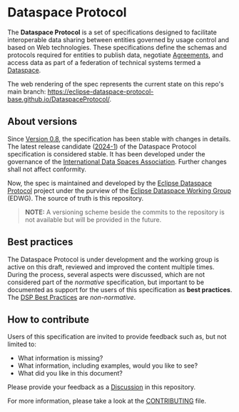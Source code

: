 # Dataspace Protocol

The __Dataspace Protocol__ is a set of specifications designed to facilitate interoperable data sharing between entities governed by usage control and based on Web technologies. These specifications define the schemas and protocols required for entities to publish data, negotiate [Agreements](https://eclipse-dataspace-protocol-base.github.io/DataspaceProtocol/#dfn-agreement), and access data as part of a federation of technical systems termed a [Dataspace](https://eclipse-dataspace-protocol-base.github.io/DataspaceProtocol/#dfn-dataspace).

The web rendering of the spec represents the current state on this repo's main branch:
https://eclipse-dataspace-protocol-base.github.io/DataspaceProtocol/.

## About versions

Since [Version 0.8](https://github.com/eclipse-dataspace-protocol-base/DataspaceProtocol/tree/main/releases/v0.8), the specification has been stable with changes in details. The latest release candidate ([2024-1](https://docs.internationaldataspaces.org/ids-knowledgebase/dataspace-protocol)) of the Dataspace Protocol specification is considered stable. It has been developed under the governance of the [International Data Spaces Association](https://internationaldataspaces.org/). Further changes shall not affect conformity. 

Now, the spec is maintained and developed by the [Eclipse Dataspace Protocol](https://projects.eclipse.org/projects/technology.dataspace-protocol-base) project under the purview of the [Eclipse Dataspace Working Group](https://dataspace.eclipse.org/) (EDWG). The source of truth is this repository. 

> __NOTE:__ 
> A versioning scheme beside the commits to the repository is not available but will be provided in the future.

## Best practices

The Dataspace Protocol is under development and the working group is active on this draft, reviewed and improved the content multiple times. During the process, several aspects were discussed, which are not considered part of the _normative_ specification, but important to be documented as support for the users of this specification as **best practices**. The [DSP Best Practices](https://github.com/eclipse-dataspace-protocol-base/dsp_best_practices) are _non-normative_.

## How to contribute

Users of this specification are invited to provide feedback such as, but not limited to:

* What information is missing?
* What information, including examples, would you like to see?
* What did you like in this document?

Please provide your feedback as a [Discussion](https://github.com/eclipse-dataspace-protocol-base/DataspaceProtocol/discussions) in this repository.

For more information, please take a look at the [CONTRIBUTING](CONTRIBUTING.md) file.
